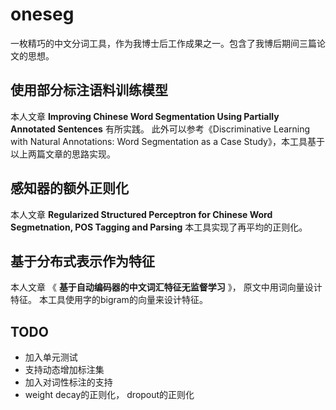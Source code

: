 oneseg
======

一枚精巧的中文分词工具，作为我博士后工作成果之一。包含了我博后期间三篇论文的思想。

使用部分标注语料训练模型
-------------------------------

本人文章 **Improving Chinese Word Segmentation Using Partially Annotated Sentences** 有所实践。 此外可以参考《Discriminative Learning with Natural Annotations: Word Segmentation as a Case Study》，本工具基于以上两篇文章的思路实现。

感知器的额外正则化
----------------------------------

本人文章 **Regularized Structured Perceptron for Chinese Word Segmetnation, POS Tagging and Parsing** 本工具实现了再平均的正则化。 

基于分布式表示作为特征
-----------------------------

本人文章 《 **基于自动编码器的中文词汇特征无监督学习** 》， 原文中用词向量设计特征。 本工具使用字的bigram的向量来设计特征。

TODO
-------

* 加入单元测试
* 支持动态增加标注集
* 加入对词性标注的支持
* weight decay的正则化， dropout的正则化
